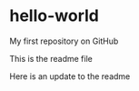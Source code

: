 # hello-world
My first repository on GitHub

This is the readme file

Here is an update to the readme
